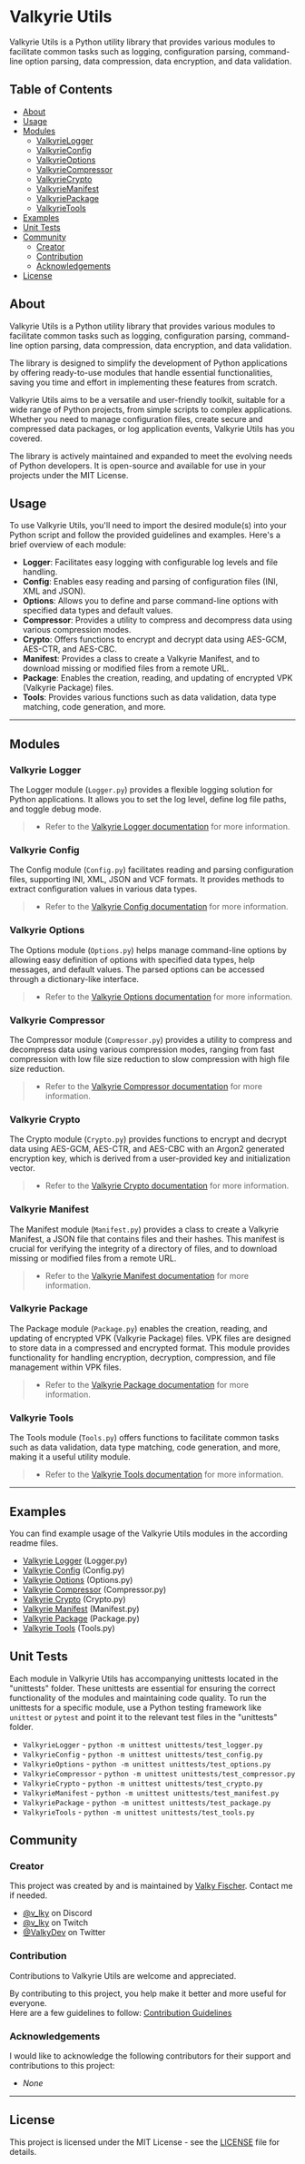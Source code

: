 # Valkyrie Utils

Valkyrie Utils is a Python utility library that provides various modules to facilitate common tasks such as logging, 
configuration parsing, command-line option parsing, data compression, data encryption, and data validation.

## Table of Contents

- [About](#about)
- [Usage](#usage)
- [Modules](#modules)
  - [ValkyrieLogger](#valkyrie-logger)
  - [ValkyrieConfig](#valkyrie-config)
  - [ValkyrieOptions](#valkyrie-options)
  - [ValkyrieCompressor](#valkyrie-compressor)
  - [ValkyrieCrypto](#valkyrie-crypto)
  - [ValkyrieManifest](#valkyrie-manifest)
  - [ValkyriePackage](#valkyrie-package)
  - [ValkyrieTools](#valkyrie-tools)
- [Examples](#examples)
- [Unit Tests](#unit-tests)
- [Community](#community)
  - [Creator](#creator)
  - [Contribution](#contribution)
  - [Acknowledgements](#acknowledgements)
- [License](#license)

## About

Valkyrie Utils is a Python utility library that provides various modules to facilitate common tasks such as logging, 
configuration parsing, command-line option parsing, data compression, data encryption, and data validation.

The library is designed to simplify the development of Python applications by offering ready-to-use modules that 
handle essential functionalities, saving you time and effort in implementing these features from scratch.

Valkyrie Utils aims to be a versatile and user-friendly toolkit, suitable for a wide range of Python projects, 
from simple scripts to complex applications. Whether you need to manage configuration files, create secure and 
compressed data packages, or log application events, Valkyrie Utils has you covered.

The library is actively maintained and expanded to meet the evolving needs of Python developers. It is open-source 
and available for use in your projects under the MIT License.


## Usage

To use Valkyrie Utils, you'll need to import the desired module(s) into your Python script and follow the provided 
guidelines and examples. Here's a brief overview of each module:

- **Logger**: Facilitates easy logging with configurable log levels and file handling.
- **Config**: Enables easy reading and parsing of configuration files (INI, XML and JSON).
- **Options**: Allows you to define and parse command-line options with specified data types and default values.
- **Compressor**: Provides a utility to compress and decompress data using various compression modes.
- **Crypto**: Offers functions to encrypt and decrypt data using AES-GCM, AES-CTR, and AES-CBC.
- **Manifest**: Provides a class to create a Valkyrie Manifest, and to download missing or modified files from a remote URL.
- **Package**: Enables the creation, reading, and updating of encrypted VPK (Valkyrie Package) files.
- **Tools**: Provides various functions such as data validation, data type matching, code generation, and more.

---

## Modules

### Valkyrie Logger

The Logger module (`Logger.py`) provides a flexible logging solution for Python applications. It allows you to set the log level, define log file paths, and toggle debug mode.
> - Refer to the [Valkyrie Logger documentation](./readme/logger.md) for more information.

### Valkyrie Config

The Config module (`Config.py`) facilitates reading and parsing configuration files, supporting INI, XML, JSON and VCF formats. It provides methods to extract configuration values in various data types.
> - Refer to the [Valkyrie Config documentation](./readme/config.md) for more information.

### Valkyrie Options

The Options module (`Options.py`) helps manage command-line options by allowing easy definition of options with specified data types, help messages, and default values. The parsed options can be accessed through a dictionary-like interface.
> - Refer to the [Valkyrie Options documentation](./readme/options.md) for more information.

### Valkyrie Compressor
The Compressor module (`Compressor.py`) provides a utility to compress and decompress data using various compression modes, ranging from fast compression with low file size reduction to slow compression with high file size reduction.
> - Refer to the [Valkyrie Compressor documentation](./readme/compressor.md) for more information.

### Valkyrie Crypto
The Crypto module (`Crypto.py`) provides functions to encrypt and decrypt data using AES-GCM, AES-CTR, and AES-CBC with an Argon2 generated encryption key, which is derived from a user-provided key and initialization vector.
> - Refer to the [Valkyrie Crypto documentation](./readme/crypto.md) for more information.

### Valkyrie Manifest
The Manifest module (`Manifest.py`) provides a class to create a Valkyrie Manifest, a JSON file that contains files and their hashes. This manifest is crucial for verifying the integrity of a directory of files, and to download missing or modified files from a remote URL.
> - Refer to the [Valkyrie Manifest documentation](./readme/manifest.md) for more information.

### Valkyrie Package
The Package module (`Package.py`) enables the creation, reading, and updating of encrypted VPK (Valkyrie Package) files. VPK files are designed to store data in a compressed and encrypted format. This module provides functionality for handling encryption, decryption, compression, and file management within VPK files.
> - Refer to the [Valkyrie Package documentation](./readme/package.md) for more information.

### Valkyrie Tools

The Tools module (`Tools.py`) offers functions to facilitate common tasks such as data validation, data type matching, code generation, and more, making it a useful utility module.
> - Refer to the [Valkyrie Tools documentation](./readme/tools.md) for more information.

---

## Examples

You can find example usage of the Valkyrie Utils modules in the according readme files.

- [Valkyrie Logger](./readme/logger.md#example) (Logger.py)
- [Valkyrie Config](./readme/config.md#example) (Config.py)
- [Valkyrie Options](./readme/options.md#example) (Options.py)
- [Valkyrie Compressor](./readme/compressor.md#example) (Compressor.py)
- [Valkyrie Crypto](./readme/crypto.md#example) (Crypto.py)
- [Valkyrie Manifest](./readme/manifest.md#example) (Manifest.py)
- [Valkyrie Package](./readme/package.md#example) (Package.py)
- [Valkyrie Tools](./readme/tools.md#example) (Tools.py)

## Unit Tests

Each module in Valkyrie Utils has accompanying unittests located in the "unittests" folder. 
These unittests are essential for ensuring the correct functionality of the modules and maintaining code quality. 
To run the unittests for a specific module, use a Python testing framework like `unittest` or `pytest` and point it to the relevant test files in the "unittests" folder.

- `ValkyrieLogger` - `python -m unittest unittests/test_logger.py`
- `ValkyrieConfig` - `python -m unittest unittests/test_config.py`
- `ValkyrieOptions` - `python -m unittest unittests/test_options.py`
- `ValkyrieCompressor` - `python -m unittest unittests/test_compressor.py`
- `ValkyrieCrypto` - `python -m unittest unittests/test_crypto.py`
- `ValkyrieManifest` - `python -m unittest unittests/test_manifest.py`
- `ValkyriePackage` - `python -m unittest unittests/test_package.py`
- `ValkyrieTools` - `python -m unittest unittests/test_tools.py`

## Community

### Creator

This project was created by and is maintained by [Valky Fischer](https://valky.dev/en). Contact me if needed.
- [@v_lky](https://discord.gg/vky) on Discord
- [@v_lky](https://twitch.tv/v_lky) on Twitch
- [@ValkyDev](https://twitter.com/ValkyDev) on Twitter


### Contribution

Contributions to Valkyrie Utils are welcome and appreciated. 

By contributing to this project, you help make it better and more useful for everyone.  
Here are a few guidelines to follow: [Contribution Guidelines](CONTRIBUTION.md)


### Acknowledgements

I would like to acknowledge the following contributors for their support and contributions to this project:
- *None*

---

## License

This project is licensed under the MIT License - see the [LICENSE](LICENSE) file for details.

